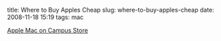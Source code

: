 title: Where to Buy Apples Cheap
slug: where-to-buy-apples-cheap
date: 2008-11-18 15:19
tags: mac

[Apple Mac on Campus Store](http://store.apple.com/at_aoc_121143/)
